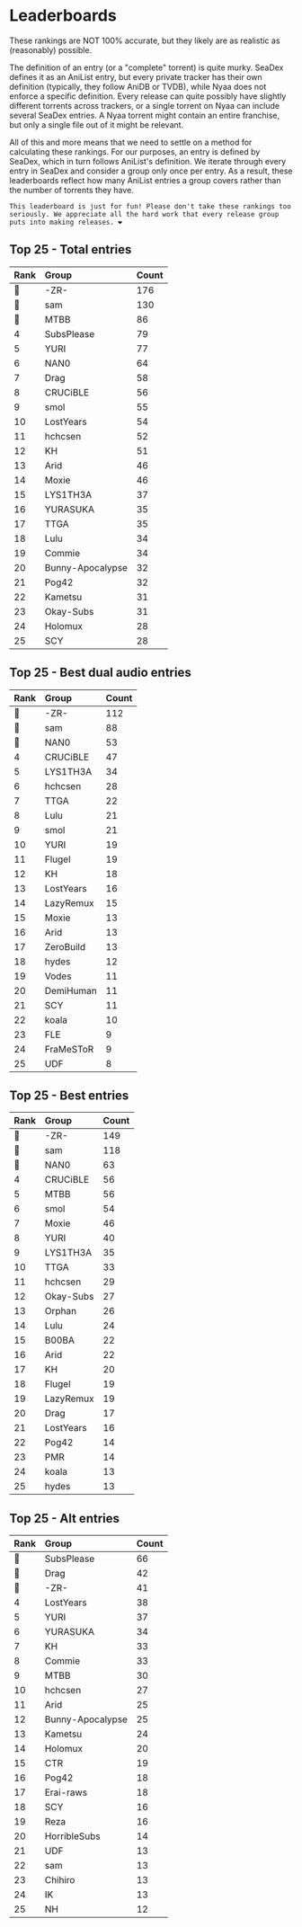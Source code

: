 # Leaderboards

These rankings are NOT 100% accurate, but they likely are as realistic as (reasonably) possible.

The definition of an entry (or a "complete" torrent) is quite murky. SeaDex defines it as an AniList entry, but every private tracker has their own definition (typically, they follow AniDB or TVDB), while Nyaa does not enforce a specific definition. Every release can quite possibly have slightly different torrents across trackers, or a single torrent on Nyaa can include several SeaDex entries. A Nyaa torrent might contain an entire franchise, but only a single file out of it might be relevant.

All of this and more means that we need to settle on a method for calculating these rankings. For our purposes, an entry is defined by SeaDex, which in turn follows AniList's definition. We iterate through every entry in SeaDex and consider a group only once per entry. As a result, these leaderboards reflect how many AniList entries a group covers rather than the number of torrents they have.

```{note}
This leaderboard is just for fun! Please don't take these rankings too seriously. We appreciate all the hard work that every release group puts into making releases. ❤️
```

## Top 25 - Total entries

| Rank | Group            | Count |
| :----| :----------------| :-----|
| 🥇   | -ZR-             | 176   |
| 🥈   | sam              | 130   |
| 🥉   | MTBB             | 86    |
| 4    | SubsPlease       | 79    |
| 5    | YURI             | 77    |
| 6    | NAN0             | 64    |
| 7    | Drag             | 58    |
| 8    | CRUCiBLE         | 56    |
| 9    | smol             | 55    |
| 10   | LostYears        | 54    |
| 11   | hchcsen          | 52    |
| 12   | KH               | 51    |
| 13   | Arid             | 46    |
| 14   | Moxie            | 46    |
| 15   | LYS1TH3A         | 37    |
| 16   | YURASUKA         | 35    |
| 17   | TTGA             | 35    |
| 18   | Lulu             | 34    |
| 19   | Commie           | 34    |
| 20   | Bunny-Apocalypse | 32    |
| 21   | Pog42            | 32    |
| 22   | Kametsu          | 31    |
| 23   | Okay-Subs        | 31    |
| 24   | Holomux          | 28    |
| 25   | SCY              | 28    |

## Top 25 - Best dual audio entries

| Rank | Group     | Count |
| :----| :---------| :-----|
| 🥇   | -ZR-      | 112   |
| 🥈   | sam       | 88    |
| 🥉   | NAN0      | 53    |
| 4    | CRUCiBLE  | 47    |
| 5    | LYS1TH3A  | 34    |
| 6    | hchcsen   | 28    |
| 7    | TTGA      | 22    |
| 8    | Lulu      | 21    |
| 9    | smol      | 21    |
| 10   | YURI      | 19    |
| 11   | Flugel    | 19    |
| 12   | KH        | 18    |
| 13   | LostYears | 16    |
| 14   | LazyRemux | 15    |
| 15   | Moxie     | 13    |
| 16   | Arid      | 13    |
| 17   | ZeroBuild | 13    |
| 18   | hydes     | 12    |
| 19   | Vodes     | 11    |
| 20   | DemiHuman | 11    |
| 21   | SCY       | 11    |
| 22   | koala     | 10    |
| 23   | FLE       | 9     |
| 24   | FraMeSToR | 9     |
| 25   | UDF       | 8     |

## Top 25 - Best entries

| Rank | Group     | Count |
| :----| :---------| :-----|
| 🥇   | -ZR-      | 149   |
| 🥈   | sam       | 118   |
| 🥉   | NAN0      | 63    |
| 4    | CRUCiBLE  | 56    |
| 5    | MTBB      | 56    |
| 6    | smol      | 54    |
| 7    | Moxie     | 46    |
| 8    | YURI      | 40    |
| 9    | LYS1TH3A  | 35    |
| 10   | TTGA      | 33    |
| 11   | hchcsen   | 29    |
| 12   | Okay-Subs | 27    |
| 13   | Orphan    | 26    |
| 14   | Lulu      | 24    |
| 15   | B00BA     | 22    |
| 16   | Arid      | 22    |
| 17   | KH        | 20    |
| 18   | Flugel    | 19    |
| 19   | LazyRemux | 19    |
| 20   | Drag      | 17    |
| 21   | LostYears | 16    |
| 22   | Pog42     | 14    |
| 23   | PMR       | 14    |
| 24   | koala     | 13    |
| 25   | hydes     | 13    |

## Top 25 - Alt entries

| Rank | Group            | Count |
| :----| :----------------| :-----|
| 🥇   | SubsPlease       | 66    |
| 🥈   | Drag             | 42    |
| 🥉   | -ZR-             | 41    |
| 4    | LostYears        | 38    |
| 5    | YURI             | 37    |
| 6    | YURASUKA         | 34    |
| 7    | KH               | 33    |
| 8    | Commie           | 33    |
| 9    | MTBB             | 30    |
| 10   | hchcsen          | 27    |
| 11   | Arid             | 25    |
| 12   | Bunny-Apocalypse | 25    |
| 13   | Kametsu          | 24    |
| 14   | Holomux          | 20    |
| 15   | CTR              | 19    |
| 16   | Pog42            | 18    |
| 17   | Erai-raws        | 18    |
| 18   | SCY              | 16    |
| 19   | Reza             | 16    |
| 20   | HorribleSubs     | 14    |
| 21   | UDF              | 13    |
| 22   | sam              | 13    |
| 23   | Chihiro          | 13    |
| 24   | IK               | 13    |
| 25   | NH               | 12    |
